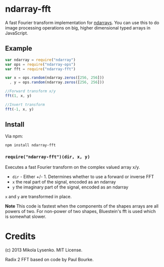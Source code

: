ndarray-fft
===========
A fast Fourier transform implementation for [ndarrays](https://github.com/mikolalysenko/ndarray).  You can use this to do image processing operations on big, higher dimensional typed arrays in JavaScript.

## Example

```javascript
var ndarray = require("ndarray")
var ops = require("ndarray-ops")
var fft = require("ndarray-fft")

var x = ops.random(ndarray.zeros([256, 256]))
  , y = ops.random(ndarray.zeros([256, 256]))

//Forward transform x/y
fft(1, x, y)

//Invert transform
fft(-1, x, y)
```

## Install
Via npm:

    npm install ndarray-fft


### `require("ndarray-fft")(dir, x, y)`
Executes a fast Fourier transform on the complex valued array x/y.  

* `dir` - Either +/- 1.  Determines whether to use a forward or inverse FFT
* `x` the real part of the signal, encoded as an ndarray
* `y` the imaginary part of the signal, encoded as an ndarray

`x` and `y` are transformed in place.

**Note** This code is fastest when the components of the shapes arrays are all powers of two.  For non-power of two shapes, Bluestein's fft is used which is somewhat slower.

# Credits
(c) 2013 Mikola Lysenko.  MIT License.

Radix 2 FFT based on code by Paul Bourke.